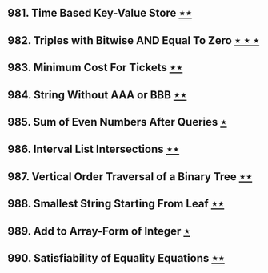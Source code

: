## 981. Time Based Key-Value Store [$\star\star$](https://leetcode.com/problems/time-based-key-value-store)

## 982. Triples with Bitwise AND Equal To Zero [$\star\star\star$](https://leetcode.com/problems/triples-with-bitwise-and-equal-to-zero)

## 983. Minimum Cost For Tickets [$\star\star$](https://leetcode.com/problems/minimum-cost-for-tickets)

## 984. String Without AAA or BBB [$\star\star$](https://leetcode.com/problems/string-without-aaa-or-bbb)

## 985. Sum of Even Numbers After Queries [$\star$](https://leetcode.com/problems/sum-of-even-numbers-after-queries)

## 986. Interval List Intersections [$\star\star$](https://leetcode.com/problems/interval-list-intersections)

## 987. Vertical Order Traversal of a Binary Tree [$\star\star$](https://leetcode.com/problems/vertical-order-traversal-of-a-binary-tree)

## 988. Smallest String Starting From Leaf [$\star\star$](https://leetcode.com/problems/smallest-string-starting-from-leaf)

## 989. Add to Array-Form of Integer [$\star$](https://leetcode.com/problems/add-to-array-form-of-integer)

## 990. Satisfiability of Equality Equations [$\star\star$](https://leetcode.com/problems/satisfiability-of-equality-equations)
